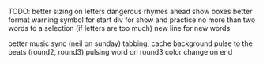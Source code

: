 TODO:
better sizing on letters
dangerous rhymes ahead
show boxes better format
warning symbol for start
div for show and practice
no more than two words to a selection
(if letters are too much)
new line for new words


better music sync (neil on sunday) tabbing, cache
background pulse to the beats (round2, round3)
pulsing word on round3
color change on end